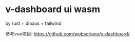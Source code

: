 # v-dashboard ui wasm
by rust + dioxus + tailwind

参考vue项目:
https://github.com/wobsoriano/v-dashboard/
